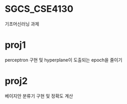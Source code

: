 # SGCS_CSE4130
기초머신러닝 과제

# proj1
perceptron 구현 및 hyperplane이 도출되는 epoch을 줄이기  

# proj2
베이지안 분류기 구현 및 정확도 계산
